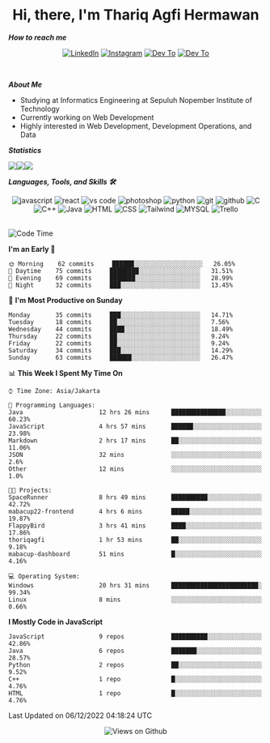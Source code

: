 <div align="center">
  <h1>Hi, there, I'm Thariq Agfi Hermawan</h1>
</div>


***How to reach me***
<p align='center'>
   <a href="https://www.linkedin.com/in/thariqagfihermawan" target="_blank"><img src="https://img.shields.io/badge/LinkedIn-0077B5?style=for-the-badge&logo=linkedin&logoColor=white" alt="LinkedIn"></a>
   <a href="https://www.instagram.com/thoriqagfi" target="_blank"><img src="https://img.shields.io/badge/Instagram-E4405F?style=for-the-badge&logo=instagram&logoColor=white" alt="Instagram"></a>
   <a href="https://medium.com/@thoriq.aghfi60" target="_blank"><img src="https://img.shields.io/badge/Medium-12100E?style=for-the-badge&logo=medium&logoColor=white" alt="Dev To"></a>
   <a href="https://linktr.ee/thoriqagfi" target="_blank"><img src="https://img.shields.io/badge/linktree-1de9b6?style=for-the-badge&logo=linktree&logoColor=white" alt="Dev To"></a>
</p>

<br>

***About Me***
- Studying at Informatics Engineering at Sepuluh Nopember Institute of Technology
- Currently working on Web Development
- Highly interested in Web Development, Development Operations, and Data

***Statistics***

<!-- [![GitHub Streak](http://github-readme-streak-stats.herokuapp.com?user=thoriqagfi&theme=dark)](https://git.io/streak-stats) -->

<div align="center">
  <div style="display: flex;">
    <img src="http://github-readme-streak-stats.herokuapp.com?user=thoriqagfi&theme=chartreuse-dark"/>
    <img src="https://github-readme-stats.vercel.app/api/top-langs/?username=thoriqagfi&layout=compact&&theme=chartreuse-dark&langs_count=8)](https://github.com/thoriqagfi"/>
    <img src="https://github-readme-stats.vercel.app/api?username=thoriqagfi&show_icons=true&theme=chartreuse-dark"/>
  </div>
</div>

<!-- [![Top Langs](https://github-readme-stats.vercel.app/api/top-langs/?username=thoriqagfi&layout=compact&&theme=chartreuse-dark&langs_count=8)](https://github.com/thoriqagfi)
< ![Agfi's GitHub stats](https://github-readme-stats.vercel.app/api?username=thoriqagfi&show_icons=true&theme=chartreuse-dark) -->

***Languages, Tools, and Skills 🛠***

  <div align="center">
    <img src="https://img.shields.io/badge/JavaScript-F7DF1E?style=for-the-badge&logo=javascript&logoColor=black" alt="javascript" />
    <img src="https://img.shields.io/badge/React-61DAFB?style=for-the-badge&logo=react&logoColor=black" alt="react" />
    <img src="https://img.shields.io/badge/vs%20code-007ACC?style=for-the-badge&logo=visual%20studio%20code&logoColor=white" alt="vs code" />
    <img src="https://img.shields.io/badge/adobe%20photoshop-31A8FF?style=for-the-badge&logo=adobe%20photoshop&logoColor=white" alt="photoshop" />
    <img src="https://img.shields.io/badge/python-3776AB?style=for-the-badge&logo=python&logoColor=white" alt="python" />
    <img src="https://img.shields.io/badge/Git-F05032?style=for-the-badge&logo=git&logoColor=white" alt="git" />
    <img src="https://img.shields.io/badge/GitHub-100000?style=for-the-badge&logo=github&logoColor=white" alt="github" />
    <img src="https://img.shields.io/badge/c-%2300599C.svg?style=for-the-badge&logo=c&logoColor=white" alt="C" />
    <img src="https://img.shields.io/badge/c++-%2300599C.svg?style=for-the-badge&logo=c%2B%2B&logoColor=white" alt="C++" />
    <img src="https://img.shields.io/badge/Java-ED8B00?style=for-the-badge&logo=java&logoColor=white" alt="Java"/>
    <img src="https://img.shields.io/badge/HTML5-E34F26?style=for-the-badge&logo=html5&logoColor=white" alt="HTML" />
    <img src="https://img.shields.io/badge/CSS-239120?&style=for-the-badge&logo=css3&logoColor=white" alt ="CSS" />
    <img src="https://img.shields.io/badge/tailwindcss-%2338B2AC.svg?style=for-the-badge&logo=tailwind-css&logoColor=white" alt="Tailwind" />
    <img src="https://img.shields.io/badge/MySQL-00000F?style=for-the-badge&logo=mysql&logoColor=white" alt="MYSQL" />
    <img src="https://img.shields.io/badge/Trello-%23026AA7.svg?style=for-the-badge&logo=Trello&logoColor=white" alt="Trello" />
  </div><br>

<!--START_SECTION:waka-->
![Code Time](http://img.shields.io/badge/Code%20Time-89%20hrs%208%20mins-blue)

**I'm an Early 🐤** 

```text
🌞 Morning    62 commits     ██████░░░░░░░░░░░░░░░░░░░   26.05% 
🌆 Daytime    75 commits     ████████░░░░░░░░░░░░░░░░░   31.51% 
🌃 Evening    69 commits     ███████░░░░░░░░░░░░░░░░░░   28.99% 
🌙 Night      32 commits     ███░░░░░░░░░░░░░░░░░░░░░░   13.45%

```
📅 **I'm Most Productive on Sunday** 

```text
Monday       35 commits     ███░░░░░░░░░░░░░░░░░░░░░░   14.71% 
Tuesday      18 commits     ██░░░░░░░░░░░░░░░░░░░░░░░   7.56% 
Wednesday    44 commits     ████░░░░░░░░░░░░░░░░░░░░░   18.49% 
Thursday     22 commits     ██░░░░░░░░░░░░░░░░░░░░░░░   9.24% 
Friday       22 commits     ██░░░░░░░░░░░░░░░░░░░░░░░   9.24% 
Saturday     34 commits     ███░░░░░░░░░░░░░░░░░░░░░░   14.29% 
Sunday       63 commits     ██████░░░░░░░░░░░░░░░░░░░   26.47%

```


📊 **This Week I Spent My Time On** 

```text
⌚︎ Time Zone: Asia/Jakarta

💬 Programming Languages: 
Java                     12 hrs 26 mins      ███████████████░░░░░░░░░░   60.23% 
JavaScript               4 hrs 57 mins       ██████░░░░░░░░░░░░░░░░░░░   23.98% 
Markdown                 2 hrs 17 mins       ██░░░░░░░░░░░░░░░░░░░░░░░   11.06% 
JSON                     32 mins             ░░░░░░░░░░░░░░░░░░░░░░░░░   2.6% 
Other                    12 mins             ░░░░░░░░░░░░░░░░░░░░░░░░░   1.0%

🐱‍💻 Projects: 
SpaceRunner              8 hrs 49 mins       ██████████░░░░░░░░░░░░░░░   42.72% 
mabacup22-frontend       4 hrs 6 mins        █████░░░░░░░░░░░░░░░░░░░░   19.87% 
FlappyBird               3 hrs 41 mins       ████░░░░░░░░░░░░░░░░░░░░░   17.86% 
thoriqagfi               1 hr 53 mins        ██░░░░░░░░░░░░░░░░░░░░░░░   9.18% 
mabacup-dashboard        51 mins             █░░░░░░░░░░░░░░░░░░░░░░░░   4.16%

💻 Operating System: 
Windows                  20 hrs 31 mins      ████████████████████████░   99.34% 
Linux                    8 mins              ░░░░░░░░░░░░░░░░░░░░░░░░░   0.66%

```

**I Mostly Code in JavaScript** 

```text
JavaScript               9 repos             ██████████░░░░░░░░░░░░░░░   42.86% 
Java                     6 repos             ███████░░░░░░░░░░░░░░░░░░   28.57% 
Python                   2 repos             ██░░░░░░░░░░░░░░░░░░░░░░░   9.52% 
C++                      1 repo              █░░░░░░░░░░░░░░░░░░░░░░░░   4.76% 
HTML                     1 repo              █░░░░░░░░░░░░░░░░░░░░░░░░   4.76%

```



 Last Updated on 06/12/2022 04:18:24 UTC
<!--END_SECTION:waka-->

<div align="center">
<img src="https://komarev.com/ghpvc/?username=thoriqagfi&color=blue" alt="Views on Github" />
</div>